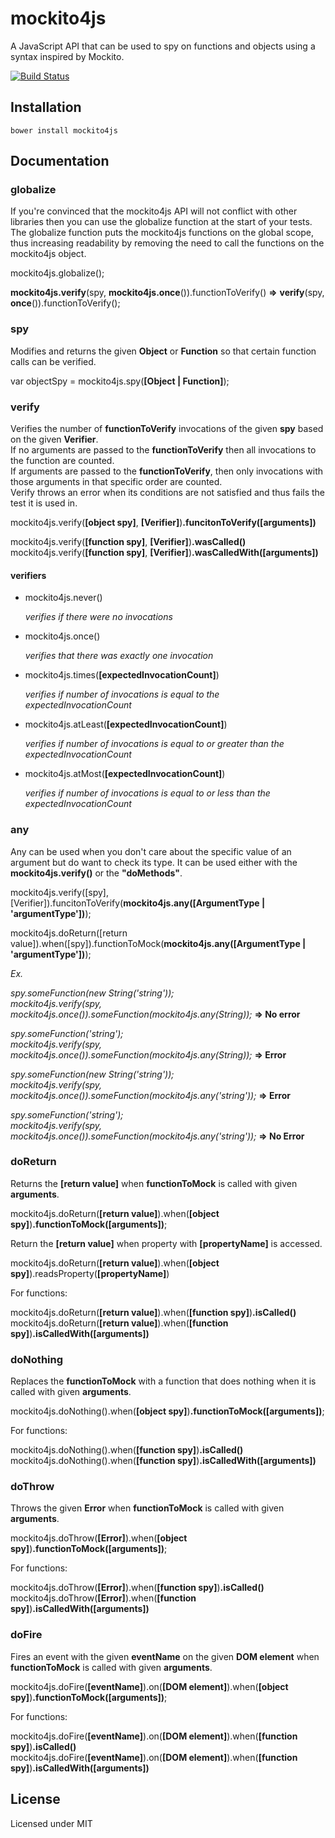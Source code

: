 # mockito4js
A JavaScript API that can be used to spy on functions and objects using a syntax inspired by Mockito.

[![Build Status](https://travis-ci.org/mikedeswert/mockito4js.png)](https://travis-ci.org/mikedeswert/mockito4js)

## Installation

```shell
bower install mockito4js
```

## Documentation

### globalize

If you're convinced that the mockito4js API will not conflict with other libraries then you can use the globalize function at the start of your tests.  
The globalize function puts the mockito4js functions on the global scope, thus increasing readability by removing the need to call the functions on the mockito4js object.

mockito4js.globalize();

**mockito4js.verify**(spy, **mockito4js.once**()).functionToVerify() **=>** **verify**(spy, **once**()).functionToVerify();

### spy

Modifies and returns the given **Object** or **Function** so that certain function calls can be verified.

var objectSpy = mockito4js.spy(**[Object | Function]**);

### verify

Verifies the number of **functionToVerify** invocations of the given **spy** based on the given **Verifier**.  
If no arguments are passed to the **functionToVerify** then all invocations to the function are counted.  
If arguments are passed to the **functionToVerify**, then only invocations with those arguments in that specific order are counted.  
Verify throws an error when its conditions are not satisfied and thus fails the test it is used in.

mockito4js.verify(**[object spy]**, **[Verifier]**)**.funcitonToVerify([arguments])**

mockito4js.verify(**[function spy]**, **[Verifier]**)**.wasCalled()**  
mockito4js.verify(**[function spy]**, **[Verifier]**)**.wasCalledWith([arguments])**

#### verifiers
* mockito4js.never() 
   
   *verifies if there were no invocations*
* mockito4js.once() 
   
   *verifies that there was exactly one invocation*
* mockito4js.times(**[expectedInvocationCount]**) 
   
   *verifies if number of invocations is equal to the expectedInvocationCount*
* mockito4js.atLeast(**[expectedInvocationCount]**) 
   
   *verifies if number of invocations is equal to or greater than the expectedInvocationCount*
* mockito4js.atMost(**[expectedInvocationCount]**) 
   
   *verifies if number of invocations is equal to or less than the expectedInvocationCount*

### any

Any can be used when you don't care about the specific value of an argument but do want to check its type.
It can be used either with the **mockito4js.verify()** or the **"doMethods"**.

mockito4js.verify([spy], [Verifier]).funcitonToVerify(**mockito4js.any([ArgumentType | 'argumentType'])**);

mockito4js.doReturn([return value]).when([spy]).functionToMock(**mockito4js.any([ArgumentType | 'argumentType'])**);

   *Ex.*
   
   *spy.someFunction(new String('string'));  
   mockito4js.verify(spy, mockito4js.once()).someFunction(mockito4js.any(String));* **=> No error**
   
   *spy.someFunction('string');  
   mockito4js.verify(spy, mockito4js.once()).someFunction(mockito4js.any(String));* **=> Error**
   
   *spy.someFunction(new String('string'));  
   mockito4js.verify(spy, mockito4js.once()).someFunction(mockito4js.any('string'));* **=> Error**
   
   *spy.someFunction('string');  
   mockito4js.verify(spy, mockito4js.once()).someFunction(mockito4js.any('string'));* **=> No Error**

### doReturn

Returns the **[return value]** when **functionToMock** is called with given **arguments**.

mockito4js.doReturn(**[return value]**).when(**[object spy]**)**.functionToMock([arguments])**;

Return the **[return value]** when property with **[propertyName]** is accessed.

mockito4js.doReturn(**[return value]**).when(**[object spy]**).readsProperty(**[propertyName]**)

For functions:

mockito4js.doReturn(**[return value]**).when(**[function spy]**)**.isCalled()**  
mockito4js.doReturn(**[return value]**).when(**[function spy]**)**.isCalledWith([arguments])**

### doNothing

Replaces the **functionToMock** with a function that does nothing when it is called with given **arguments**.

mockito4js.doNothing().when(**[object spy]**)**.functionToMock([arguments])**;

For functions:

mockito4js.doNothing().when(**[function spy]**)**.isCalled()**  
mockito4js.doNothing().when(**[function spy]**)**.isCalledWith([arguments])**

### doThrow

Throws the given **Error** when **functionToMock** is called with given **arguments**.

mockito4js.doThrow(**[Error]**).when(**[object spy]**)**.functionToMock([arguments])**;

For functions:

mockito4js.doThrow(**[Error]**).when(**[function spy]**)**.isCalled()**  
mockito4js.doThrow(**[Error]**).when(**[function spy]**)**.isCalledWith([arguments])**

### doFire

Fires an event with the given **eventName** on the given **DOM element** when **functionToMock** is called with given **arguments**.

mockito4js.doFire(**[eventName]**).on(**[DOM element]**).when(**[object spy]**)**.functionToMock([arguments])**;

For functions:

mockito4js.doFire(**[eventName]**).on(**[DOM element]**).when(**[function spy]**)**.isCalled()**  
mockito4js.doFire(**[eventName]**).on(**[DOM element]**).when(**[function spy]**)**.isCalledWith([arguments])**

## License

Licensed under MIT
